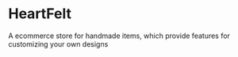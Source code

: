 # HeartFelt
A ecommerce store for handmade items, which provide features for customizing your own designs

